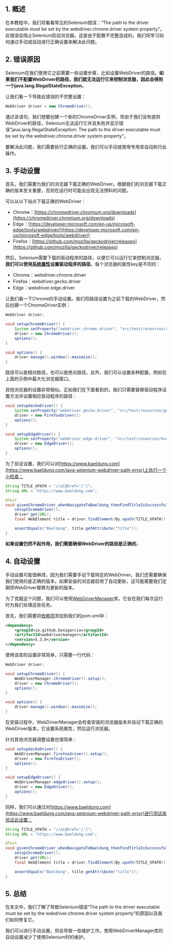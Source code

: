 ## 1. 概述

在本教程中，我们将看看常见的Selenium错误：“The path to the driver executable must be set by the webdriver.chrome.driver system property”。此错误会阻止Selenium启动浏览器。这是由于配置不完整造成的。我们将学习如何通过手动或自动进行正确设置来解决此问题。

## 2. 错误原因

Selenium在我们使用它之前需要一些设置步骤，比如设置WebDriver的路径。**如果我们不配置WebDriver的路径，我们就无法运行它来控制浏览器，因此会得到一个java.lang.IllegalStateException**。

让我们看一下导致此错误的不完整设置：

```java
WebDriver driver = new ChromeDriver();
```

通过该语句，我们想要创建一个新的ChromeDriver实例，但由于我们没有提供WebDriver的路径，Selenium无法运行它并且失败并显示错误“java.lang.IllegalStateException: The path to the driver executable must be set by the webdriver.chrome.driver system property“。

要解决此问题，我们需要执行正确的设置。我们可以手动或使用专用库自动执行此操作。

## 3. 手动设置

首先，我们需要为我们的浏览器下载正确的WebDriver。根据我们的浏览器下载正确的版本至关重要，否则在运行时可能会出现无法预料的问题。

可以从以下站点下载正确的WebDriver：

-   Chrome：[https://chromedriver.chromium.org/downloads](https://chromedriver.chromium.org/downloads)
-   Edge：[https://developer.microsoft.com/en-us/microsoft-edge/tools/webdriver/](https://developer.microsoft.com/en-us/microsoft-edge/tools/webdriver/)
-   Firefox：[https://github.com/mozilla/geckodriver/releases](https://github.com/mozilla/geckodriver/releases)

然后，Selenium需要下载的驱动程序的路径，以便它可以运行它来控制浏览器。**我们可以使用[系统属性](https://www.baeldung.com/java-system-get-property-vs-system-getenv)设置驱动程序的路径**。每个浏览器的属性key是不同的：

-   Chrome：webdriver.chrome.driver
-   Firefox：webdriver.gecko.driver
-   Edge：webdriver.edge.driver

让我们看一下Chrome的手动设置。我们将路径设置为之前下载的WebDriver，然后创建一个ChromeDriver实例：

```java
WebDriver driver;

void setupChromeDriver() {
    System.setProperty("webdriver.chrome.driver", "src/test/resources/chromedriver.exe");
    driver = new ChromeDriver();
    options();
}

void options() {
    driver.manage().window().maximize();
}
```

路径可以是相对路径，也可以是绝对路径。此外，我们可以设置各种配置，例如在上面的示例中最大化浏览器窗口。

其他浏览器的设置非常相似。正如我们在下面看到的，我们只需要替换驱动程序设置方法并设置相应驱动程序的路径：

```java
void setupGeckoDriver() {
    System.setProperty("webdriver.gecko.driver", "src/test/resources/geckodriver.exe");
    driver = new FirefoxDriver();
    options();
}

void setupEdgeDriver() {
    System.setProperty("webdriver.edge.driver", "src/test/resources/msedgedriver.exe");
    driver = new EdgeDriver();
    options();
}
```

为了验证设置，我们可以对[https://www.baeldung.com](https://www.baeldung.com/java-selenium-webdriver-path-error)上执行一个小检查：

```java
String TITLE_XPATH = "//a[@href='/']";
String URL = "https://www.baeldung.com";

@Test
void givenChromeDriver_whenNavigateToBaeldung_thenFindTitleIsSuccessful() {
    setupChromeDriver();
    driver.get(URL);
    final WebElement title = driver.findElement(By.xpath(TITLE_XPATH));

    assertEquals("Baeldung", title.getAttribute("title"));
}
```

**如果设置仍然不起作用，我们需要确保WebDriver的路径是正确的**。

## 4. 自动设置

手动设置可能很麻烦，因为我们需要手动下载特定的WebDriver。我们还需要确保我们使用的是正确的版本。如果安装的浏览器启用了自动更新，这可能需要我们定期将WebDriver替换为更新的版本。

为了克服这个问题，我们可以使用[WebDriverManager](https://bonigarcia.dev/webdrivermanager/)库，它会在我们每次运行时为我们处理这些任务。

首先，我们需要将[依赖项](https://central.sonatype.com/artifact/io.github.bonigarcia/webdrivermanager/5.3.2)添加到我们的pom.xml中：

```xml
<dependency>
    <groupId>io.github.bonigarcia</groupId>
    <artifactId>webdrivermanager</artifactId>
    <version>5.3.0</version>
</dependency>
```

使用该库的设置非常简单，只需要一行代码：

```java
WebDriver driver;

void setupChromeDriver() {
    WebDriverManager.chromedriver().setup();
    driver = new ChromeDriver();
    options();
}

void options() {
    driver.manage().window().maximize();
}
```

在安装过程中，WebDriverManager会检查安装的浏览器版本并自动下载正确的WebDriver版本。它设置系统属性，然后运行浏览器。

针对其他浏览器调整设置也很简单：

```java
void setupGeckoDriver() {
    WebDriverManager.firefoxdriver().setup();
    driver = new FirefoxDriver();
    options();
}

void setupEdgeDriver() {
    WebDriverManager.edgedriver().setup();
    driver = new EdgeDriver();
    options();
}
```

同样，我们可以通过对[https://www.baeldung.com](https://www.baeldung.com/java-selenium-webdriver-path-error)进行测试来验证此设置：

```java
String TITLE_XPATH = "//a[@href='/']";
String URL = "https://www.baeldung.com";

@Test
void givenChromeDriver_whenNavigateToBaeldung_thenFindTitleIsSuccessful() {
    setupChromeDriver();
    driver.get(URL);
    final WebElement title = driver.findElement(By.xpath(TITLE_XPATH));

    assertEquals("Baeldung", title.getAttribute("title"));
}
```

## 5. 总结

在本文中，我们了解了导致Selenium错误“The path to the driver executable must be set by the webdriver.chrome.driver system property”的原因以及我们如何修复它。

我们可以进行手动设置，但会导致一些维护工作。使用WebDriverManager库的自动设置减少了使用Selenium时的维护。